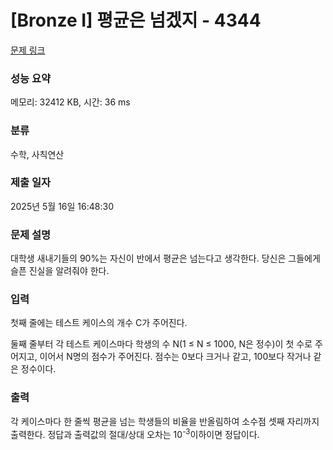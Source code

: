 # [Bronze I] 평균은 넘겠지 - 4344 

[문제 링크](https://www.acmicpc.net/problem/4344) 

### 성능 요약

메모리: 32412 KB, 시간: 36 ms

### 분류

수학, 사칙연산

### 제출 일자

2025년 5월 16일 16:48:30

### 문제 설명

<p>대학생 새내기들의 90%는 자신이 반에서 평균은 넘는다고 생각한다. 당신은 그들에게 슬픈 진실을 알려줘야 한다.</p>

### 입력 

 <p>첫째 줄에는 테스트 케이스의 개수 C가 주어진다.</p>

<p>둘째 줄부터 각 테스트 케이스마다 학생의 수 N(1 ≤ N ≤ 1000, N은 정수)이 첫 수로 주어지고, 이어서 N명의 점수가 주어진다. 점수는 0보다 크거나 같고, 100보다 작거나 같은 정수이다.</p>

### 출력 

 <p>각 케이스마다 한 줄씩 평균을 넘는 학생들의 비율을 반올림하여 소수점 셋째 자리까지 출력한다. 정답과 출력값의 절대/상대 오차는 10<sup>-3</sup>이하이면 정답이다.</p>

